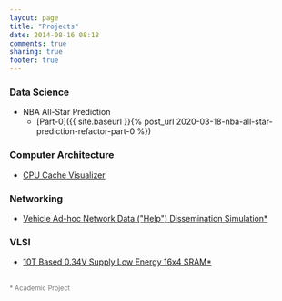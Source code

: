 ```yaml
---
layout: page
title: "Projects"
date: 2014-08-16 08:18
comments: true
sharing: true
footer: true
---
```

<!--
### Android
* [Imgur Album Downloader](android-imgur-album-downloader "Android Album Downloader")
-->

### Data Science

* NBA All-Star Prediction
    * [Part-0]({{ site.baseurl }}{% post_url 2020-03-18-nba-all-star-prediction-refactor-part-0 %})

### Computer Architecture
* [CPU Cache Visualizer](cache-visualizer "CPU Cache Visualizer")


### Networking

* [Vehicle Ad-hoc Network Data ("Help") Dissemination Simulation*](vanet-help "VANET Help Dissemination")


### VLSI

* [10T Based 0.34V Supply Low Energy 16x4 SRAM*](16x4-sram "16x4 SRAM")



<br>
<small style="color:#777;"> * Academic Project </small>
